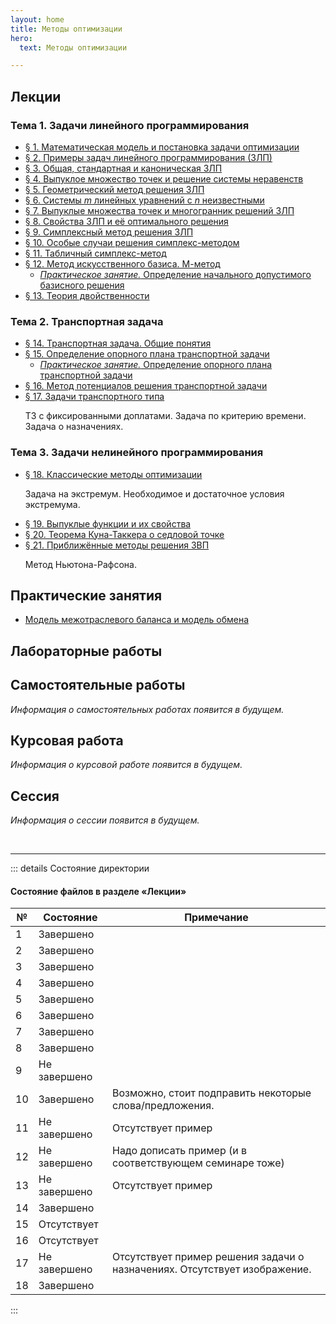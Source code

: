```yaml
---
layout: home
title: Методы оптимизации
hero:
  text: Методы оптимизации

---
```


## Лекции

### Тема 1. Задачи линейного программирования

* [§ 1. Математическая модель и постановка задачи оптимизации](./2025/lectures/01/)
* [§ 2. Примеры задач линейного программирования (ЗЛП)](./2025/lectures/02/)
* [§ 3. Общая, стандартная и каноническая ЗЛП](./2025/lectures/03/)
* [§ 4. Выпуклое множество точек и решение системы неравенств](./2025/lectures/04/)
* [§ 5. Геометрический метод решения ЗЛП](./2025/lectures/05/)
* [§ 6. Системы *m* линейных уравнений с *n* неизвестными](./2025/lectures/06/)
* [§ 7. Выпуклые множества точек и многогранник решений ЗЛП](./2025/lectures/07/)
* [§ 8. Свойства ЗЛП и её оптимального решения](./2025/lectures/08/)
* [§ 9. Симплексный метод решения ЗЛП](./2025/lectures/09/)
* [§ 10. Особые случаи решения симплекс-методом](./2025/lectures/10/)
* [§ 11. Табличный симплекс-метод](./2025/lectures/11/)
* [§ 12. Метод искусственного базиса. М-метод](./2025/lectures/12/)
  * [*Практическое занятие.* Определение начального допустимого базисного решения](./2025/practice/11/)
* [§ 13. Теория двойственности](./2025/lectures/13/)

### Тема 2. Транспортная задача

* [§ 14. Транспортная задача. Общие понятия](./2025/lectures/14/)
* [§ 15. Определение опорного плана транспортной задачи](./2025/lectures/15/)
  * [*Практическое занятие.* Определение опорного плана транспортной задачи](./2025/practice/15/)
* [§ 16. Метод потенциалов решения транспортной задачи](./2025/lectures/16/)
* [§ 17. Задачи транспортного типа](./2025/lectures/17/)<p class="subtext">ТЗ с фиксированными доплатами. Задача по критерию времени. Задача о назначениях.</p>

### Тема 3. Задачи нелинейного программирования

* [§ 18. Классические методы оптимизации](./2025/lectures/18/)<p class="subtext">Задача на экстремум. Необходимое и достаточное условия экстремума.</p>
* [§ 19. Выпуклые функции и их свойства](./2025/lectures/19/)
* [§ 20. Теорема Куна-Таккера о седловой точке](./2025/lectures/20/)
* [§ 21. Приближённые методы решения ЗВП](./2025/lectures/21/)<p class="subtext">Метод Ньютона-Рафсона.</p>

## Практические занятия

* [Модель межотраслевого баланса и модель обмена](./2025/practice/02/)

## Лабораторные работы

## Самостоятельные работы
*Информация о самостоятельных работах появится в будущем.*

## Курсовая работа
*Информация о курсовой работе появится в будущем.*

## Сессия
*Информация о сессии появится в будущем.*

<br />

---

::: details Состояние директории

#### Состояние файлов в разделе «Лекции»

| № | Состояние | Примечание |
|-|-|-|
| 1 | Завершено | |
| 2 | Завершено | |
| 3 | Завершено | |
| 4 | Завершено | |
| 5 | Завершено | |
| 6 | Завершено | |
| 7 | Завершено | |
| 8 | Завершено | |
| 9 | Не завершено | |
| 10 | Завершено | Возможно, стоит подправить некоторые слова/предложения. |
| 11 | Не завершено | Отсутствует пример |
| 12 | Не завершено | Надо дописать пример (и в соответствующем семинаре тоже) |
| 13 | Не завершено | Отсутствует пример |
| 14 | Завершено | |
| 15 | Отсутствует | |
| 16 | Отсутствует | |
| 17 | Не завершено | Отсутствует пример решения задачи о назначениях. Отсутствует изображение. |
| 18 | Завершено | |
:::